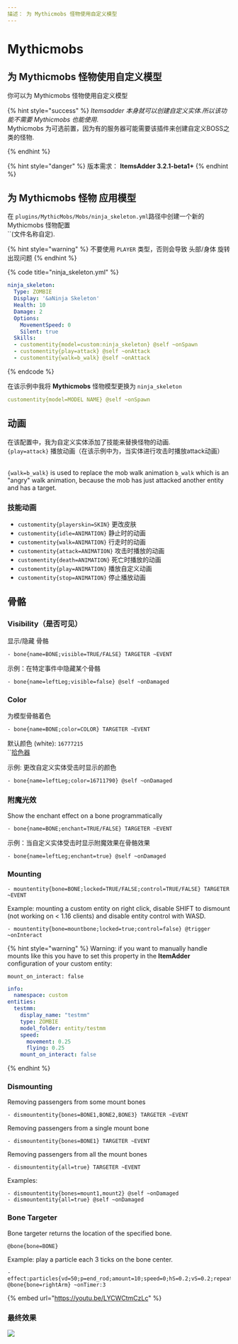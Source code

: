 ```yaml
---
描述： 为 Mythicmobs 怪物使用自定义模型
---
```


# Mythicmobs

## 为 Mythicmobs 怪物使用自定义模型

你可以为 Mythicmobs 怪物使用自定义模型

{% hint style="success" %}
_Itemsadder 本身就可以创建自定义实体.所以该功能不需要 Mythicmobs 也能使用_.\
Mythicmobs 为可选前置，因为有的服务器可能需要该插件来创建自定义BOSS之类的怪物.

{% endhint %}

{% hint style="danger" %}
版本需求： **ItemsAdder 3.2.1-beta1+**
{% endhint %}

## 为 Mythicmobs 怪物 应用模型
在 `plugins/MythicMobs/Mobs/ninja_skeleton.yml`路径中创建一个新的 Mythicmobs 怪物配置\
``(文件名称自定).

{% hint style="warning" %}
不要使用 `PLAYER` 类型，否则会导致 头部/身体 旋转出现问题
{% endhint %}

{% code title="ninja_skeleton.yml" %}
```yaml
ninja_skeleton:
  Type: ZOMBIE
  Display: '&aNinja Skeleton'
  Health: 10
  Damage: 2
  Options:
    MovementSpeed: 0
    Silent: true
  Skills:
  - customentity{model=custom:ninja_skeleton} @self ~onSpawn
  - customentity{play=attack} @self ~onAttack
  - customentity{walk=b_walk} @self ~onAttack
```
{% endcode %}

在该示例中我将 **Mythicmobs** 怪物模型更换为 `ninja_skeleton` 

```yaml
customentity{model=MODEL NAME} @self ~onSpawn
```

## 动画

在该配置中，我为自定义实体添加了技能来替换怪物的动画.\
`{play=attack}` 播放动画（在该示例中为，当实体进行攻击时播放attack动画）

\
`{walk=b_walk}` is used to replace the mob walk animation `b_walk` which is an "angry" walk animation, because the mob has just attacked another entity and has a target.

### 技能动画

* `customentity{playerskin=SKIN}` 更改皮肤
* `customentity{idle=ANIMATION}` 静止时的动画
* `customentity{walk=ANIMATION}` 行走时的动画
* `customentity{attack=ANIMATION}` 攻击时播放的动画
* `customentity{death=ANIMATION}` 死亡时播放的动画
* `customentity{play=ANIMATION}` 播放自定义动画
* `customentity{stop=ANIMATION}` 停止播放动画

## 骨骼

### Visibility（是否可见）

显示/隐藏 骨骼

```
- bone{name=BONE;visible=TRUE/FALSE} TARGETER ~EVENT
```

示例：在特定事件中隐藏某个骨骼

```
- bone{name=leftLeg;visible=false} @self ~onDamaged
```

### Color

为模型骨骼着色

```
- bone{name=BONE;color=COLOR} TARGETER ~EVENT
```

默认颜色 (white): `16777215`\
``[拾色器](https://minecraftcommand.science/armor-color)

示例: 更改自定义实体受击时显示的颜色

```
- bone{name=leftLeg;color=16711790} @self ~onDamaged
```

### 附魔光效

Show the enchant effect on a bone programmatically

```
- bone{name=BONE;enchant=TRUE/FALSE} TARGETER ~EVENT
```

示例：当自定义实体受击时显示附魔效果在骨骼效果

```
- bone{name=leftLeg;enchant=true} @self ~onDamaged
```

### Mounting

```
- mountentity{bone=BONE;locked=TRUE/FALSE;control=TRUE/FALSE} TARGETER ~EVENT
```

Example: mounting a custom entity on right click, disable SHIFT to dismount (not working on < 1.16 clients) and disable entity control with WASD.

```
- mountentity{bone=mountbone;locked=true;control=false} @trigger ~onInteract
```

{% hint style="warning" %}
Warning: if you want to manually handle mounts like this you have to set this property in the **ItemAdder** configuration of your custom entity:

`mount_on_interact: false`

```yaml
info:
  namespace: custom
entities:
  testmm:
    display_name: "testmm"
    type: ZOMBIE
    model_folder: entity/testmm
    speed:
      movement: 0.25
      flying: 0.25
    mount_on_interact: false
```
{% endhint %}

### Dismounting

Removing passengers from some mount bones

```
- dismountentity{bones=BONE1,BONE2,BONE3} TARGETER ~EVENT
```

Removing passengers from a single mount bone

```
- dismountentity{bones=BONE1} TARGETER ~EVENT
```

Removing passengers from all the mount bones

```
- dismountentity{all=true} TARGETER ~EVENT
```

Examples:

```
- dismountentity{bones=mount1,mount2} @self ~onDamaged
- dismountentity{all=true} @self ~onDamaged
```

### Bone Targeter

Bone targeter returns the location of the specified bone.

```
@bone{bone=BONE}
```

Example: play a particle each 3 ticks on the bone center.

```
- effect:particles{vd=50;p=end_rod;amount=10;speed=0;hS=0.2;vS=0.2;repeat=270;repeatInterval=1} @bone{bone=rightArm} ~onTimer:3
```

{% embed url="https://youtu.be/LYCWCtmCzLc" %}

### 最终效果

![](../../../../.gitbook/assets/ezgif.com-gif-maker\(1\).webp)
